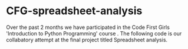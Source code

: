 # CFG-spreadsheet-analysis
Over the past 2 months we have participated in the Code First Girls 'Introduction to Python Programming' course . The following code is our collabatory attempt at the final project titled Spreadsheet analysis.
